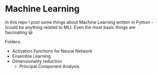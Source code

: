 # Machine Learning

In this repo I post some things about Machine Learning written in Python - (could be anything related to ML). Even the most basic things are fascinating :smiley:

Folders:
* Activation Functions for Neural Network
* Ensemble Learning
* Dimensionality reduction
   - Principal Component Analysis
